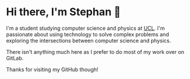 # Hi there, I'm Stephan 👋

I'm a student studying computer science and physics at [UCL](https://ucl.ac.uk). I'm passionate about using technology to solve complex problems and exploring the intersections between computer science and physics. 

There isn't anything much here as I prefer to do most of my work over on GitLab.

Thanks for visiting my GitHub though!
